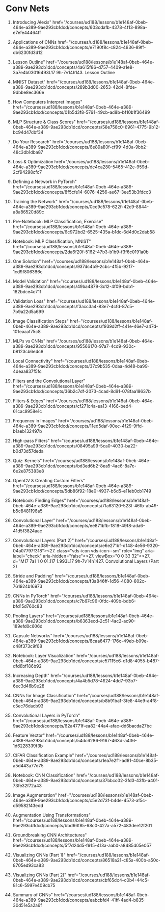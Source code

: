 # Conv Nets

1. Introducing Alexis" href="/courses/ud188/lessons/b1e148af-0beb-464e-a389-9ae293cb1dcd/concepts/603cdafb-4378-4f13-898a-e7efe44464ff

2. Applications of CNNs href="/courses/ud188/lessons/b1e148af-0beb-464e-a389-9ae293cb1dcd/concepts/e7190f8c-c824-4936-89ff-db6230fd3d12

3. Lesson Outline" href="/courses/ud188/lessons/b1e148af-0beb-464e-a389-9ae293cb1dcd/concepts/4a615f86-d757-4409-a1e8-3a7e4b03016493L17 9h-7v14h143. Lesson Outline

4. MNIST Dataset" href="/courses/ud188/lessons/b1e148af-0beb-464e-a389-9ae293cb1dcd/concepts/289b3d00-2653-42d4-8fde-9dbbe8ec366e

5. How Computers Interpret Images" href="/courses/ud188/lessons/b1e148af-0beb-464e-a389-9ae293cb1dcd/concepts/01b5d3f8-5791-49cb-ad8b-bf10b1f36499

6. MLP Structure &amp; Class Scores" href="/courses/ud188/lessons/b1e148af-0beb-464e-a389-9ae293cb1dcd/concepts/58e758c0-6961-4775-9b12-bc94d47dbf34

7. Do Your Research" href="/courses/ud188/lessons/b1e148af-0beb-464e-a389-9ae293cb1dcd/concepts/6e89a80f-cf99-4d0a-9bb2-48c3db1dba87

8. Loss & Optimization href="/courses/ud188/lessons/b1e148af-0beb-464e-a389-9ae293cb1dcd/concepts/dc4ca280-5465-412e-959d-2cf94298cfc7

9. Defining a Network in PyTorch" href="/courses/ud188/lessons/b1e148af-0beb-464e-a389-9ae293cb1dcd/concepts/8f5cfe14-6076-4256-ae67-3ee53b3fdcc3

10. Training the Network" href="/courses/ud188/lessons/b1e148af-0beb-464e-a389-9ae293cb1dcd/concepts/0cc9c578-622f-42c9-8844-a8a86520d89c

11. Pre-Notebook: MLP Classification, Exercise" href="/courses/ud188/lessons/b1e148af-0beb-464e-a389-9ae293cb1dcd/concepts/6c972bd2-6525-435a-b1dc-6d4d0c2dab58

12. Notebook: MLP Classification, MNIST" href="/courses/ud188/lessons/b1e148af-0beb-464e-a389-9ae293cb1dcd/concepts/2da6f20f-5162-47b3-b1b9-f3f6c0191a0b

13. One Solution" href="/courses/ud188/lessons/b1e148af-0beb-464e-a389-9ae293cb1dcd/concepts/937dc4b9-2cbc-4f5b-92f7-1cd9f806386c

14. Model Validation" href="/courses/ud188/lessons/b1e148af-0beb-464e-a389-9ae293cb1dcd/concepts/49ba4879-3c12-4f09-bdb1-182bdce4c71f

15. Validation Loss" href="/courses/ud188/lessons/b1e148af-0beb-464e-a389-9ae293cb1dcd/concepts/f3acc3a4-83e7-4cfd-87c5-7b9a22d5a699

16. Image Classification Steps" href="/courses/ud188/lessons/b1e148af-0beb-464e-a389-9ae293cb1dcd/concepts/f939d2ff-441e-46e7-a47d-101eaaaf75c8

17. MLPs vs CNNs" href="/courses/ud188/lessons/b1e148af-0beb-464e-a389-9ae293cb1dcd/concepts/95566170-97a7-4cd9-930c-b8123cb6e4c8

18. Local Connectivity" href="/courses/ud188/lessons/b1e148af-0beb-464e-a389-9ae293cb1dcd/concepts/37c9b535-0daa-4d48-ba99-4deaa837f5fc

19. Filters and the Convolutional Layer" href="/courses/ud188/lessons/b1e148af-0beb-464e-a389-9ae293cb1dcd/concepts/36b2c7df-2073-4cad-8d91-078faa18637b

20. Filters &amp; Edges" href="/courses/ud188/lessons/b1e148af-0beb-464e-a389-9ae293cb1dcd/concepts/cf271c4a-ea13-4166-bed4-61cac9958e1c

21. Frequency in Images" href="/courses/ud188/lessons/b1e148af-0beb-464e-a389-9ae293cb1dcd/concepts/11ed5daf-90ec-4f29-9ffd-b1aeb132497b

22. High-pass Filters" href="/courses/ud188/lessons/b1e148af-0beb-464e-a389-9ae293cb1dcd/concepts/08495a99-5ca0-4030-ba22-b0d73d57deda

23. Quiz: Kernels" href="/courses/ud188/lessons/b1e148af-0beb-464e-a389-9ae293cb1dcd/concepts/bd3ed6b2-8ea5-4ac6-8a7c-6e2e875383e8

24. OpenCV &amp; Creating Custom Filters" href="/courses/ud188/lessons/b1e148af-0beb-464e-a389-9ae293cb1dcd/concepts/5db86f92-18e0-4937-b5d5-e11eb0cb1749

25. Notebook: Finding Edges" href="/courses/ud188/lessons/b1e148af-0beb-464e-a389-9ae293cb1dcd/concepts/7fa63120-523f-46fb-ab49-b5c8481196a5

26. Convolutional Layer" href="/courses/ud188/lessons/b1e148af-0beb-464e-a389-9ae293cb1dcd/concepts/ee871bfb-1818-49f8-ada6-41d5f3824aac

27. Convolutional Layers (Part 2)" href="/courses/ud188/lessons/b1e148af-0beb-464e-a389-9ae293cb1dcd/concepts/e6e271bf-d148-4e56-9320-04a07797f318"><span class="_item--waypoint-check--nmzcM"><27. class="vds-icon vds-icon--sm" role="img" aria-label="check" aria-hidden="false"><27. viewBox="0 0 33 32"><27. d="M17 7a1 1 0 01.117 1.993L17 9h-7v14h1427. Convolutional Layers (Part 2)

28. Stride and Padding" href="/courses/ud188/lessons/b1e148af-0beb-464e-a389-9ae293cb1dcd/concepts/f3a846ff-1d56-4080-802c-761924b16973

29. CNNs in PyTorch" href="/courses/ud188/lessons/b1e148af-0beb-464e-a389-9ae293cb1dcd/concepts/c7b67c96-0fdc-409b-bdb6-bfd15d760c83

30. Pooling Layers" href="/courses/ud188/lessons/b1e148af-0beb-464e-a389-9ae293cb1dcd/concepts/b6363ecd-2c51-4ac2-ac90-189efd0c606d

31. Capsule Networks" href="/courses/ud188/lessons/b1e148af-0beb-464e-a389-9ae293cb1dcd/concepts/8caa6477-176c-49eb-b09e-c48f373c9f68

32. Notebook: Layer Visualization" href="/courses/ud188/lessons/b1e148af-0beb-464e-a389-9ae293cb1dcd/concepts/c57115c6-d1d8-4055-b487-dfd6bf186b92

33. Increasing Depth" href="/courses/ud188/lessons/b1e148af-0beb-464e-a389-9ae293cb1dcd/concepts/4a4b5d78-4924-4dd7-93b7-6ec3d46b9e28

34. CNNs for Image Classification" href="/courses/ud188/lessons/b1e148af-0beb-464e-a389-9ae293cb1dcd/concepts/b8b91ba1-3fe8-44e9-a4f8-c5ec76dacb93

35. Convolutional Layers in PyTorch" href="/courses/ud188/lessons/b1e148af-0beb-464e-a389-9ae293cb1dcd/concepts/62a4771f-ea82-44a4-afac-dd6bacda27bc

36. Feature Vector" href="/courses/ud188/lessons/b1e148af-0beb-464e-a389-9ae293cb1dcd/concepts/54dc6286-9167-463d-a436-1d6228339f3b

37. CIFAR Classification Example" href="/courses/ud188/lessons/b1e148af-0beb-464e-a389-9ae293cb1dcd/concepts/1ea7e2f1-ad81-40ce-8b35-a5d443a77d75

38. Notebook: CNN Classification" href="/courses/ud188/lessons/b1e148af-0beb-464e-a389-9ae293cb1dcd/concepts/37bbcc02-3fd3-43fb-a401-73fe32f72a43

39. Image Augmentation" href="/courses/ud188/lessons/b1e148af-0beb-464e-a389-9ae293cb1dcd/concepts/c5e2d73f-b4de-4573-af5c-d59582f43edd

40. Augmentation Using Transformations" href="/courses/ud188/lessons/b1e148af-0beb-464e-a389-9ae293cb1dcd/concepts/bbd66f85-68c0-427a-a572-483dee12f201

41. Groundbreaking CNN Architectures" href="/courses/ud188/lessons/b1e148af-0beb-464e-a389-9ae293cb1dcd/concepts/5f7d24d5-f915-413a-aab0-a8485d05e057

42. Visualizing CNNs (Part 1)" href="/courses/ud188/lessons/b1e148af-0beb-464e-a389-9ae293cb1dcd/concepts/86518a21-c85a-400b-a50c-8705ed93ca83

43. Visualizing CNNs (Part 2)" href="/courses/ud188/lessons/b1e148af-0beb-464e-a389-9ae293cb1dcd/concepts/cbf65dc4-c0b4-44c5-81c6-5997e409cb75

44. Summary of CNNs" href="/courses/ud188/lessons/b1e148af-0beb-464e-a389-9ae293cb1dcd/concepts/eabcbfd4-41ff-4ad4-b835-30d51e5a2a6f
